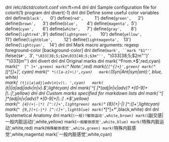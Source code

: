 dnl /etc/dictd/colorit.conf   vim:ft=m4
dnl
dnl Sample configuration file for colorit(1) program
dnl
divert(-1)
dnl
dnl Define some useful color variables
dnl
define(`black',   `0')
define(`red', 	  `1')
define(`green',   `2')
define(`brown',   `3')
define(`blue', 	  `4')
define(`magenta', `5')
define(`cyan',    `6')
define(`white',   `7')
define(`gray',    `8')
define(`lightred',`9')
define(`lightgreen',    `10')
define(`yellow',        `11')
define(`lightblue',     `12')
define(`lightmagenta',  `13')
define(`lightcyan',  `14')
dnl
dnl Mark macro arguments: regexp foreground-color [background-color]
dnl
define(`mark', ``mark "$1"''  `ifelse(`$#', `3', ``"\033[38;5;$2m\033[48;5;$3m"'', ``"\033[38;5;$2m"'')' `"\033[m"')
dnl
divert
dnl 
dnl Original marks
dnl
mark(`^From.*$',red,cyan)
mark(`^  [^ ]+',green)
mark(`^ *Note:',red)
mark(`{[^{]+}',green)
mark(`^ *\[[^\[]+\]', cyan)
mark(`^ *\([a-z]+\)',cyan)  
mark(`(Syn|Ant|syn|ant):', blue, white)  
mark(` (t|i|a|adj|adv|n|v)\. ',cyan)  
mark(` (t|i|a|adj|adv|n|v)\.$',lightcyan)  
dnl mark(`^[ 	]*(adj|n|v|adv)? *[0-9]+[\.:]',yellow)  
dnl
dnl Custom marks specified for markdown lists
dnl
mark(`^[ 	]*(adj|n|v|adv)? *[0-9]+[\.:] .*$',yellow)  
mark(`^ {4}(+|-|*) [^:(]+',lightgreen)
mark(`^ {8}(+|-|*) [^:(]+',lightcyan)
mark(`^ {9,}(+|-|*) [^:(]+',lightblue)
mark(`\*[^*]+\*',black,white)
dnl 
dnl Systemetical Anatomy
dnl
mark(`(一般)?躯体运动',white,brown)
mark(`(副交感|一般内脏运动)',white,yellow)
mark(`一般躯体感觉',white,blue)
mark(`特殊内脏运动',white,red)
mark(`特殊躯体感觉',white,green)
mark(`特殊内脏感觉',white,magenta)
mark(`一般内脏感觉',white,cyan)
